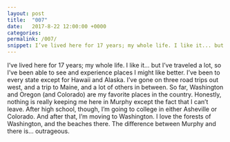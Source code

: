 ```yaml
---
layout: post
title:  "007"
date:   2017-8-22 12:00:00 +0000
categories: 
permalink: /007/
snippet: I’ve lived here for 17 years; my whole life. I like it... but I’ve traveled a lot, so I’ve been able to see and experience places I might like better.
---
```


I’ve lived here for 17 years; my whole life. I like it... but I’ve traveled a lot, so I’ve been able to see and experience places I might like better. I’ve been to every state except for Hawaii and Alaska. I’ve gone on three road trips out west, and a trip to Maine, and a lot of others in between. So far, Washington and Oregon (and Colorado) are my favorite places in the country. Honestly, nothing is really keeping me here in Murphy except the fact that I can’t leave. After high school, though, I’m going to college in either Asheville or Colorado. And after that, I’m moving to Washington. I love the forests of Washington, and the beaches there. The difference between Murphy and there is… outrageous.